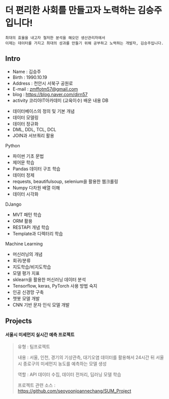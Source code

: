 # 더 편리한 사회를 만들고자 노력하는 김승주입니다!
```
최대의 효율을 내고자 철저한 분석을 해오던 생산관리자에서 
이제는 데이터를 가지고 최대의 성과를 만들기 위해 공부하고 노력하는 개발자, 김승주입니다.
```

## Intro
* Name : 김승주
* Birth : 1990.10.19
* Address : 천안시 서북구 공원로
* E-mail : zmffotm57@gmail.com
* blog : https://blog.naver.com/dirn57
* activity 
코리아IT아카데미 (교육이수)
배운 내용 
  DB
- 데이터베이스의 정의 및 기본 개념
- 데이터 모델링
- 데이터 정규화
- DML, DDL, TCL, DCL
- JOIN과 서브쿼리 활용

Python
- 파이썬 기초 문법
- 제어문 학습
- Pandas 데이터 구조 학습
- 데이터 정제
- requests, beautifulsoup, selenium을 활용한 웹크롤링
- Numpy 다차원 배열 이해
- 데이터 시각화

DJango
- MVT 패턴 학습
- ORM 활용
- RESTAPI 개념 학습
- Template과 디렉터리 학습

Machine Learning
- 머신러닝의 개념
- 회귀/분류
- 지도학습/비지도학습
- 모델 평가 지표
- sklearn을 활용한 머신러닝 데이터 분석
- Tensorflow, keras, PyTorch 사용 방법 숙지
- 인공 신경망 구축
- 챗봇 모델 개발
- CNN 기반 문자 인식 모델 개발

## Projects
#### 서울시 미세먼지 실시간 예측 프로젝트
> 유형 : 팀프로젝트
> 
> 내용 : 서울, 인천, 경기의 기상관측, 대기오염 데이터를 활용해서 24시간 뒤 서울시 종로구의 미세먼지 농도를 예측하는 모델 생성
> 
> 역할 : API 데이터 수집, 데이터 전처리, 딥러닝 모델 학습
>
> 프로젝트 관련 소스 : https://github.com/seoyoonjoannechang/SUM_Project



